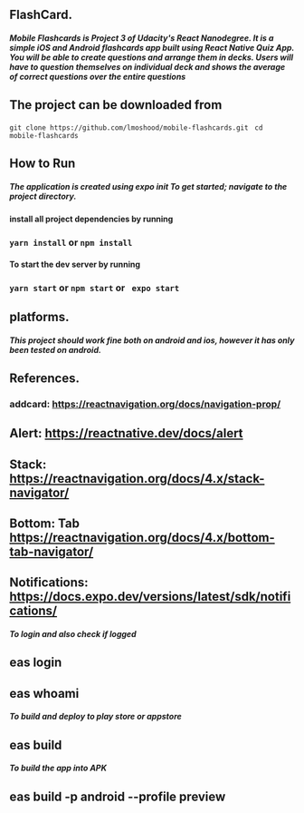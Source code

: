 
## FlashCard.
##### Mobile Flashcards is Project 3 of Udacity's React Nanodegree. It is a simple iOS and Android flashcards app built using React Native Quiz App. You will be able to create questions and arrange them in decks. Users will have to question themselves on individual deck and shows the average of correct questions over the entire questions

## The project can be downloaded from

```git clone https://github.com/lmoshood/mobile-flashcards.git ```
``` cd mobile-flashcards ```

## How to Run
##### The application is created using expo init To get started; navigate to the project directory.

#### install all project dependencies by running
### ```yarn install``` or ```npm install```
#### To start the dev server by running
### ```yarn start``` or ```npm start``` or ``` expo start```

## platforms.
##### This project should work fine both on android and ios, however it has only been tested on android.

## References.
###  addcard: https://reactnavigation.org/docs/navigation-prop/

##  Alert: https://reactnative.dev/docs/alert

## Stack:  https://reactnavigation.org/docs/4.x/stack-navigator/
## Bottom: Tab https://reactnavigation.org/docs/4.x/bottom-tab-navigator/

## Notifications: https://docs.expo.dev/versions/latest/sdk/notifications/


##### To login and also check if logged  
## eas login
## eas whoami 


##### To build and deploy to play store or appstore 
## eas build

##### To build the app into APK  
## eas build -p android --profile preview